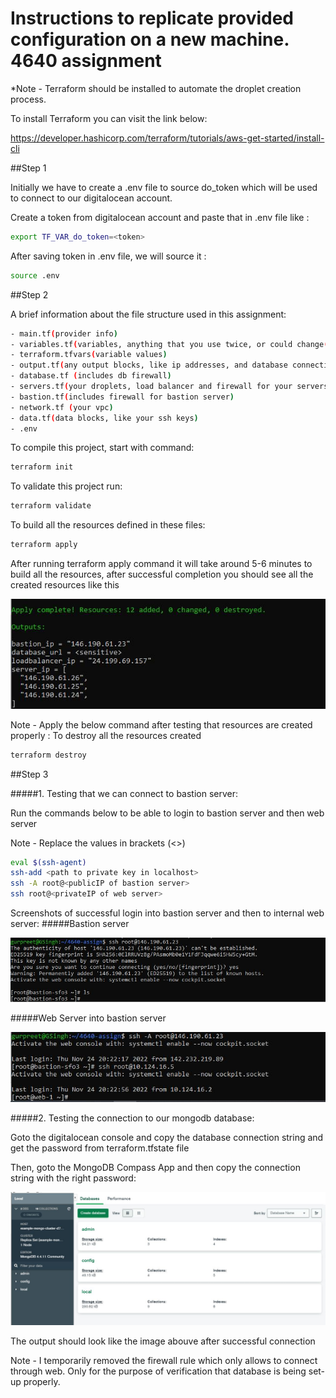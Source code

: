 # Instructions to replicate provided configuration on a new machine. 4640 assignment

*Note - Terraform should be installed to automate the droplet creation process.

To install Terraform you can visit the link below:

https://developer.hashicorp.com/terraform/tutorials/aws-get-started/install-cli 

##Step 1

Initially we have to create a .env file to source do_token which will be used to connect to our digitalocean account.

Create a token from digitalocean account and paste that in .env file like :

```bash
export TF_VAR_do_token=<token>
```

After saving token in .env file, we will source it :

```bash
source .env
```

##Step 2

A brief information about the file structure used in this assignment:
```bash
- main.tf(provider info)
- variables.tf(variables, anything that you use twice, or could change(region, size…) )
- terraform.tfvars(variable values)
- output.tf(any output blocks, like ip addresses, and database connection uri)
- database.tf (includes db firewall)
- servers.tf(your droplets, load balancer and firewall for your servers)
- bastion.tf(includes firewall for bastion server)
- network.tf (your vpc)
- data.tf(data blocks, like your ssh keys)
- .env

```

To compile this project, start with command:
```bash
terraform init
``` 
To validate this project run:
```bash
terraform validate
```
To build all the resources defined in these files:

```bash
terraform apply
```
After running terraform apply command it will take around 5-6 minutes to build all the resources, after successful completion you should see all the created resources like this

![terraformapply.JPG](https://github.com/GurpreetSingh2601/images_4640/blob/master/terraformapply.JPG?raw=true)

Note - Apply the below command after testing that resources are created properly :
To destroy all the resources created

```bash
terraform destroy
```

##Step 3

#####1. Testing that we can connect to bastion server:

Run the commands below to be able to login to bastion server and then web server

Note - Replace the values in brackets (<>)

```bash
eval $(ssh-agent)
ssh-add <path to private key in localhost>
ssh -A root@<publicIP of bastion server>
ssh root@<privateIP of web server>
```
Screenshots of successful login into bastion server and then to internal web server:
#####Bastion server

![bastion.JPG](https://github.com/GurpreetSingh2601/images_4640/blob/master/bastion.JPG?raw=true)

#####Web Server into bastion server

![webserver.JPG](https://github.com/GurpreetSingh2601/images_4640/blob/master/webserver.JPG?raw=true)

#####2. Testing the connection to our mongodb database:

Goto the digitalocean console and copy the database connection string and get the password from terraform.tfstate file

Then, goto the MongoDB Compass App and then copy the connection string with the right password:

![database.JPG](https://github.com/GurpreetSingh2601/images_4640/blob/master/database.JPG?raw=true)

The output should look like the image abouve after successful connection

Note - I temporarily removed the firewall rule which only allows to connect through web. Only for the purpose of verification that database is being set-up properly.







